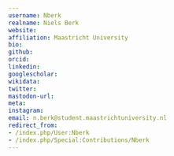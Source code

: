 ```yaml
---
username: Nberk
realname: Niels Berk
website: 
affiliation: Maastricht University
bio: 
github: 
orcid: 
linkedin: 
googlescholar: 
wikidata: 
twitter: 
mastodon-url: 
meta:
instagram:
email: n.berk@student.maastrichtuniversity.nl
redirect_from:
- /index.php/User:Nberk
- /index.php/Special:Contributions/Nberk
---
```

